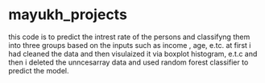 # mayukh_projects
this code is to predict the intrest rate of the persons and classifyng them into three groups based on the inputs such as income , age, e.tc.
at first i had cleaned the data and then visulaized it via boxplot histogram, e.t.c
and then i deleted the unncesarray data and used random forest classifier to predict the model.
